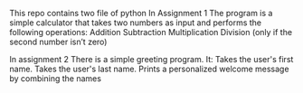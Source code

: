 This repo contains two file of python
In Assignment 1
The program is a simple calculator that takes two numbers as input and performs the following operations:
Addition
Subtraction
Multiplication
Division (only if the second number isn’t zero)

In assignment 2
There is a simple greeting program. It:
Takes the user's first name.
Takes the user's last name.
Prints a personalized welcome message by combining the names
